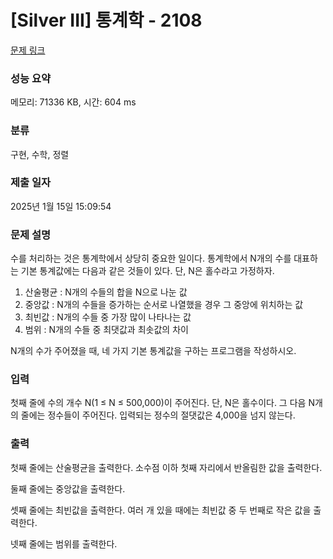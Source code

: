 # [Silver III] 통계학 - 2108 

[문제 링크](https://www.acmicpc.net/problem/2108) 

### 성능 요약

메모리: 71336 KB, 시간: 604 ms

### 분류

구현, 수학, 정렬

### 제출 일자

2025년 1월 15일 15:09:54

### 문제 설명

<p style="user-select: auto !important;">수를 처리하는 것은 통계학에서 상당히 중요한 일이다. 통계학에서 N개의 수를 대표하는 기본 통계값에는 다음과 같은 것들이 있다. 단, N은 홀수라고 가정하자.</p>

<ol style="user-select: auto !important;">
	<li style="user-select: auto !important;">산술평균 : N개의 수들의 합을 N으로 나눈 값</li>
	<li style="user-select: auto !important;">중앙값 : N개의 수들을 증가하는 순서로 나열했을 경우 그 중앙에 위치하는 값</li>
	<li style="user-select: auto !important;">최빈값 : N개의 수들 중 가장 많이 나타나는 값</li>
	<li style="user-select: auto !important;">범위 : N개의 수들 중 최댓값과 최솟값의 차이</li>
</ol>

<p style="user-select: auto !important;">N개의 수가 주어졌을 때, 네 가지 기본 통계값을 구하는 프로그램을 작성하시오.</p>

### 입력 

 <p style="user-select: auto !important;">첫째 줄에 수의 개수 N(1 ≤ N ≤ 500,000)이 주어진다. 단, N은 홀수이다. 그 다음 N개의 줄에는 정수들이 주어진다. 입력되는 정수의 절댓값은 4,000을 넘지 않는다.</p>

### 출력 

 <p style="user-select: auto !important;">첫째 줄에는 산술평균을 출력한다. 소수점 이하 첫째 자리에서 반올림한 값을 출력한다.</p>

<p style="user-select: auto !important;">둘째 줄에는 중앙값을 출력한다.</p>

<p style="user-select: auto !important;">셋째 줄에는 최빈값을 출력한다. 여러 개 있을 때에는 최빈값 중 두 번째로 작은 값을 출력한다.</p>

<p style="user-select: auto !important;">넷째 줄에는 범위를 출력한다.</p>

